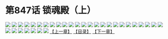 # 第847话 锁魂殿（上）
![](https://mhpic.xiaomingtaiji.net/comic/D/斗破苍穹/第847话F1_262544/1.jpg-zymk.middle.webp)
![](https://mhpic.xiaomingtaiji.net/comic/D/斗破苍穹/第847话F1_262544/2.jpg-zymk.middle.webp)
![](https://mhpic.xiaomingtaiji.net/comic/D/斗破苍穹/第847话F1_262544/3.jpg-zymk.middle.webp)
![](https://mhpic.xiaomingtaiji.net/comic/D/斗破苍穹/第847话F1_262544/4.jpg-zymk.middle.webp)
![](https://mhpic.xiaomingtaiji.net/comic/D/斗破苍穹/第847话F1_262544/5.jpg-zymk.middle.webp)
![](https://mhpic.xiaomingtaiji.net/comic/D/斗破苍穹/第847话F1_262544/6.jpg-zymk.middle.webp)
![](https://mhpic.xiaomingtaiji.net/comic/D/斗破苍穹/第847话F1_262544/7.jpg-zymk.middle.webp)
![](https://mhpic.xiaomingtaiji.net/comic/D/斗破苍穹/第847话F1_262544/8.jpg-zymk.middle.webp)
![](https://mhpic.xiaomingtaiji.net/comic/D/斗破苍穹/第847话F1_262544/9.jpg-zymk.middle.webp)
![](https://mhpic.xiaomingtaiji.net/comic/D/斗破苍穹/第847话F1_262544/10.jpg-zymk.middle.webp)
![](https://mhpic.xiaomingtaiji.net/comic/D/斗破苍穹/第847话F1_262544/11.jpg-zymk.middle.webp)
![](https://mhpic.xiaomingtaiji.net/comic/D/斗破苍穹/第847话F1_262544/12.jpg-zymk.middle.webp)
![](https://mhpic.xiaomingtaiji.net/comic/D/斗破苍穹/第847话F1_262544/13.jpg-zymk.middle.webp)
![](https://mhpic.xiaomingtaiji.net/comic/D/斗破苍穹/第847话F1_262544/14.jpg-zymk.middle.webp)
![](https://mhpic.xiaomingtaiji.net/comic/D/斗破苍穹/第847话F1_262544/15.jpg-zymk.middle.webp)
![](https://mhpic.xiaomingtaiji.net/comic/D/斗破苍穹/第847话F1_262544/16.jpg-zymk.middle.webp)
![](https://mhpic.xiaomingtaiji.net/comic/D/斗破苍穹/第847话F1_262544/17.jpg-zymk.middle.webp)
![](https://mhpic.xiaomingtaiji.net/comic/D/斗破苍穹/第847话F1_262544/18.jpg-zymk.middle.webp)
![](https://mhpic.xiaomingtaiji.net/comic/D/斗破苍穹/第847话F1_262544/19.jpg-zymk.middle.webp)
![](https://mhpic.xiaomingtaiji.net/comic/D/斗破苍穹/第847话F1_262544/20.jpg-zymk.middle.webp)
![](https://mhpic.xiaomingtaiji.net/comic/D/斗破苍穹/第847话F1_262544/21.jpg-zymk.middle.webp)
![](https://mhpic.xiaomingtaiji.net/comic/D/斗破苍穹/第847话F1_262544/22.jpg-zymk.middle.webp)
![](https://mhpic.xiaomingtaiji.net/comic/D/斗破苍穹/第847话F1_262544/23.jpg-zymk.middle.webp)
![](https://mhpic.xiaomingtaiji.net/comic/D/斗破苍穹/第847话F1_262544/24.jpg-zymk.middle.webp)
![](https://mhpic.xiaomingtaiji.net/comic/D/斗破苍穹/第847话F1_262544/25.jpg-zymk.middle.webp)
![](https://mhpic.xiaomingtaiji.net/comic/D/斗破苍穹/第847话F1_262544/26.jpg-zymk.middle.webp)
![](https://mhpic.xiaomingtaiji.net/comic/D/斗破苍穹/第847话F1_262544/27.jpg-zymk.middle.webp)
![](https://mhpic.xiaomingtaiji.net/comic/D/斗破苍穹/第847话F1_262544/28.jpg-zymk.middle.webp)
![](https://mhpic.xiaomingtaiji.net/comic/D/斗破苍穹/第847话F1_262544/29.jpg-zymk.middle.webp)
![](https://mhpic.xiaomingtaiji.net/comic/D/斗破苍穹/第847话F1_262544/30.jpg-zymk.middle.webp)
![](https://mhpic.xiaomingtaiji.net/comic/D/斗破苍穹/第847话F1_262544/31.jpg-zymk.middle.webp)
![](https://mhpic.xiaomingtaiji.net/comic/D/斗破苍穹/第847话F1_262544/32.jpg-zymk.middle.webp)
[【上一章】](./850.md)
[【目录】](./READMD.md)
[【下一章】](./852.md)
